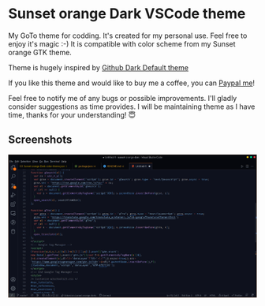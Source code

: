 # Sunset orange Dark VSCode theme

My GoTo theme for codding. It's created for my personal use. Feel free to enjoy it's magic :-) It is compatible with color scheme from my Sunset orange GTK theme.

Theme is hugely inspired by [Github Dark Default theme](https://marketplace.visualstudio.com/items?itemName=GitHub.github-vscode-theme)

If you like this theme and would like to buy me a coffee, you can [Paypal me](https://paypal.me/thekomer)!

Feel free to notify me of any bugs or possible improvements. I'll gladly consider suggestions as time provides.
I will be maintaining theme as I have time, thanks for your understanding! 😇

## Screenshots

![Window screenshot](https://raw.githubusercontent.com/thekomer/Sunset-orange-VSCode-theme/master/media/Screenshot.png)
